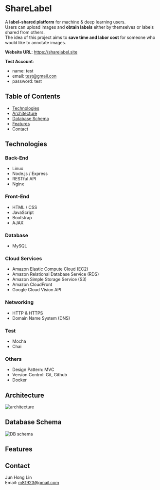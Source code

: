 # ShareLabel
A **label-shared platform** for machine & deep learning users.  
Users can upload images and **obtain labels** either by themselves or labels shared from others.  
The idea of this project aims to **save time and labor cost** for someone who would like to annotate images. 

**Website URL**: https://sharelabel.site

**Test Account**:
* name: test
* email: test@gmail.con
* password: test

## Table of Contents
* [Technologies](#Technologies)
* [Architecture](#Architecture)
* [Database Schema](#Database-Schema)
* [Features](#Features)
* [Contact](#Contact)

## Technologies
### Back-End
* Linux
* Node.js / Express
* RESTful API
* Nginx

### Front-End
* HTML / CSS
* JavaScript
* Bootstrap
* AJAX

### Database
* MySQL

### Cloud Services
* Amazon Elastic Compute Cloud (EC2)
* Amazon Relational Database Service (RDS)
* Amazon Simple Storage Service (S3)
* Amazon CloudFront
* Google Cloud Vision API

### Networking
* HTTP & HTTPS
* Domain Name System (DNS)

### Test
* Mocha
* Chai

### Others
* Design Pattern: MVC
* Version Control: Git, Github
* Docker

## Architecture
![architecture](https://d1h417jtpfjyq.cloudfront.net/github-readme-images/architecture.png)
## Database Schema
![DB schema](https://d1h417jtpfjyq.cloudfront.net/github-readme-images/label.png)
## Features

## Contact
Jun Hong Lin  
Email: m81923@gmail.com